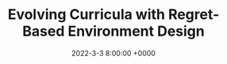 ---
layout: post
title:  "Evolving Curricula with Regret-Based Environment Design"
redirect_url: "https://accelagent.github.io/"
date: 2022-3-3 8:00:00 +0000
---